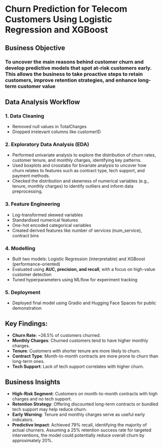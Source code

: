 # Churn Prediction for Telecom Customers Using Logistic Regression and XGBoost


## Business Objective
### To uncover the main reasons behind customer churn and develop predictive models that spot at-risk customers early. This allows the business to take proactive steps to retain customers, improve retention strategies, and enhance long-term customer value


## Data Analysis Workflow
### 1. Data Cleaning
- Removed null values in TotalCharges
- Dropped irrelevant columns like customerID
### 2. Exploratory Data Analysis (EDA)
- Performed univariate analysis to explore the distribution of churn rates, customer tenure, and monthly charges, identifying key patterns.
- Used boxplots and crosstabs for bivariate analysis to uncover how churn relates to features such as contract type, tech support, and payment methods.
- Checked the distribution and skewness of numerical variables (e.g., tenure, monthly charges) to identify outliers and inform data preprocessing.
### 3. Feature Engineering
- Log-transformed skewed variables
- Standardised numerical features
- One-hot encoded categorical variables
- Created derived features like number of services (num_service), contract bins
### 4. Modelling
- Built two models: Logistic Regression (interpretable) and XGBoost (performance-oriented)
- Evaluated using **AUC, precision, and recall**, with a focus on high-value customer detection
- Tuned hyperparameters using MLflow for experiment tracking
### 5. Deployment
- Deployed final model using Gradio and Hugging Face Spaces for public demonstration

## Key Findings:
- **Churn Rate**: ~26.5% of customers churned.
- **Monthly Charges**: Churned customers tend to have higher monthly charges.
- **Tenure**: Customers with shorter tenure are more likely to churn.
- **Contract Type**: Month-to-month contracts are more prone to churn than long-term ones.
- **Tech Support**: Lack of tech support correlates with higher churn.

## Business Insights
- **High-Risk Segment**: Customers on month-to-month contracts with high charges and no tech support.
- **Retention Strategy**: Offering discounted long-term contracts or bundled tech support may help reduce churn.
- **Early Warning**: Tenure and monthly charges serve as useful early indicators.
- **Predictive Impact**: Achieved 79% recall, identifying the majority of actual churners. Assuming a 25% retention success rate for targeted interventions, the model could potentially reduce overall churn by approximately 20%.  




